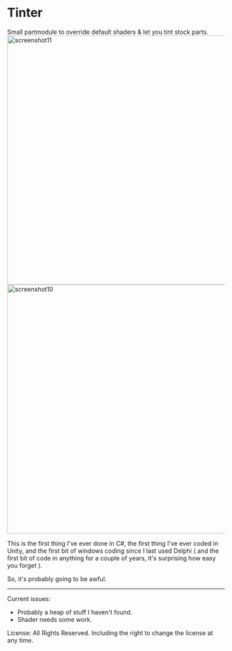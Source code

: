 # Tinter
Small partmodule to override default shaders &amp; let you tint stock parts.
<a href="https://www.flickr.com/photos/64324284@N05/27075597976/in/dateposted/" title="screenshot11"><img src="https://farm8.staticflickr.com/7072/27075597976_162a8e4179_b.jpg" width="1024" height="576" alt="screenshot11"></a>
<a href="https://www.flickr.com/photos/64324284@N05/27094588625/in/dateposted/" title="screenshot10"><img src="https://farm8.staticflickr.com/7397/27094588625_7011a77267_b.jpg" width="1024" height="576" alt="screenshot10"></a>

This is the first thing I've ever done in C#, the first thing I've ever coded in Unity, and the first bit of windows coding 
since I last used Delphi ( and the first bit of code in anything for a couple of years, it's surprising how easy you forget ).

So, it's probably going to be awful.

----

Current issues:

- Probably a heap of stuff I haven't found.
- Shader needs some work.

License: All Rights Reserved. Including the right to change the license at any time.

